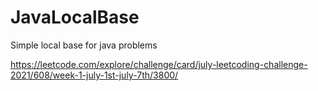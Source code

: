 # JavaLocalBase
 Simple local base for java problems

https://leetcode.com/explore/challenge/card/july-leetcoding-challenge-2021/608/week-1-july-1st-july-7th/3800/
